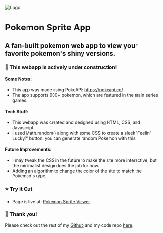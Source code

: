 
![Logo](https://archives.bulbagarden.net/media/upload/4/44/Pok%C3%A9mon_Gallery_Encounter_with_Shining.png)

# Pokemon Sprite App

## A fan-built pokemon web app to view your favorite pokemon's shiny versions.



### :construction: This webapp is actively under construction! ###
#### Some Notes:
- This app was made using PokeAPI: https://pokeapi.co/ 
- The app supports 900+ pokemon, which are featured in the main series games.


#### Tech Stuff:
- This webapp was created and designed using HTML, CSS, and Javascript.
- I used Math.random() along with some CSS to create a sleek 'Feelin' Lucky?' button: you can generate random Pokemon with this!


#### Future Improvements:
- I may tweak the CSS in the future to make the site more interactive, but the minimalist design does the job for now.
- Adding an algorithm to change the color of the site to match the Pokemon's type.
### :star: Try it Out

- Page is live at: [Pokemon Sprite Viewer](https://pokemonsprites.netlify.app/)


### :slightly_smiling_face: Thank you!

Please check out the rest of my [Github](https://github.com/Ultracire) and my code repo [here](https://github.com/Ultracire/PokemonSpriteApp).
